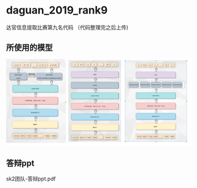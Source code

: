 # daguan_2019_rank9


达官信息提取比赛第九名代码 （代码整理完之后上传)

## 所使用的模型

![](./models.PNG)

## 答辩ppt

sk2团队-答辩ppt.pdf

